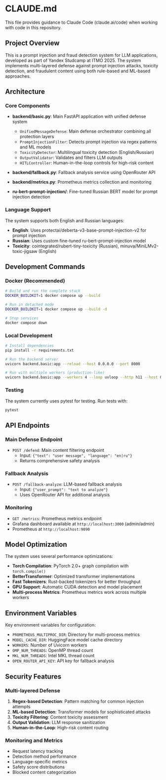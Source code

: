 # CLAUDE.md

This file provides guidance to Claude Code (claude.ai/code) when working with code in this repository.

## Project Overview

This is a prompt injection and fraud detection system for LLM applications, developed as part of Yandex Studcamp at ITMO 2025. The system implements multi-layered defense against prompt injection attacks, toxicity detection, and fraudulent content using both rule-based and ML-based approaches.

## Architecture

### Core Components

- **backend/basic.py**: Main FastAPI application with unified defense system
  - `UnifiedMessageDefense`: Main defense orchestrator combining all protection layers
  - `PromptInjectionFilter`: Detects prompt injection via regex patterns and ML models
  - `ToxicityDetector`: Multilingual toxicity detection (English/Russian)
  - `OutputValidator`: Validates and filters LLM outputs
  - `HITLController`: Human-in-the-loop controls for high-risk content

- **backend/fallback.py**: Fallback analysis service using OpenRouter API
- **backend/metrics.py**: Prometheus metrics collection and monitoring
- **ru-bert-prompt-injection/**: Fine-tuned Russian BERT model for prompt injection detection

### Language Support

The system supports both English and Russian languages:
- **English**: Uses protectai/deberta-v3-base-prompt-injection-v2 for prompt injection
- **Russian**: Uses custom fine-tuned ru-bert-prompt-injection model
- **Toxicity**: cointegrated/rubert-tiny-toxicity (Russian), minuva/MiniLMv2-toxic-jigsaw (English)

## Development Commands

### Docker (Recommended)
```bash
# Build and run the complete stack
DOCKER_BUILDKIT=1 docker compose up --build

# Run in detached mode
DOCKER_BUILDKIT=1 docker compose up --build -d

# Stop services
docker compose down
```

### Local Development
```bash
# Install dependencies
pip install -r requirements.txt

# Run the backend server
uvicorn backend.basic:app --reload --host 0.0.0.0 --port 8000

# Run with multiple workers (production-like)
uvicorn backend.basic:app --workers 4 --loop uvloop --http h11 --host 0.0.0.0 --port 8000
```

### Testing
The system currently uses pytest for testing. Run tests with:
```bash
pytest
```

## API Endpoints

### Main Defense Endpoint
- `POST /defend`: Main content filtering endpoint
  - Input: `{"text": "user message", "language": "en|ru"}`
  - Returns comprehensive safety analysis

### Fallback Analysis
- `POST /fallback-analyze`: LLM-based fallback analysis
  - Input: `{"user_prompt": "text to analyze"}`
  - Uses OpenRouter API for additional analysis

### Monitoring
- `GET /metrics`: Prometheus metrics endpoint
- Grafana dashboard available at `http://localhost:3000` (admin/admin)
- Prometheus at `http://localhost:9090`

## Model Optimization

The system uses several performance optimizations:
- **Torch Compilation**: PyTorch 2.0+ graph compilation with `torch.compile()`
- **BetterTransformer**: Optimized transformer implementations
- **Fast Tokenizers**: Rust-backed tokenizers for better throughput
- **GPU Support**: Automatic CUDA detection and model placement
- **Multi-process Metrics**: Prometheus metrics work across multiple workers

## Environment Variables

Key environment variables for configuration:
- `PROMETHEUS_MULTIPROC_DIR`: Directory for multi-process metrics
- `MODEL_CACHE_DIR`: HuggingFace model cache directory
- `WORKERS`: Number of Uvicorn workers
- `OMP_NUM_THREADS`: OpenMP thread count
- `MKL_NUM_THREADS`: Intel MKL thread count
- `OPEN_ROUTER_API_KEY`: API key for fallback analysis

## Security Features

### Multi-layered Defense
1. **Regex-based Detection**: Pattern matching for common injection attempts
2. **ML-based Detection**: Transformer models for sophisticated attacks
3. **Toxicity Filtering**: Content toxicity assessment
4. **Output Validation**: LLM response sanitization
5. **Human-in-the-Loop**: High-risk content routing

### Monitoring and Metrics
- Request latency tracking
- Detection method performance
- Language-specific metrics
- Safety score distributions
- Blocked content categorization